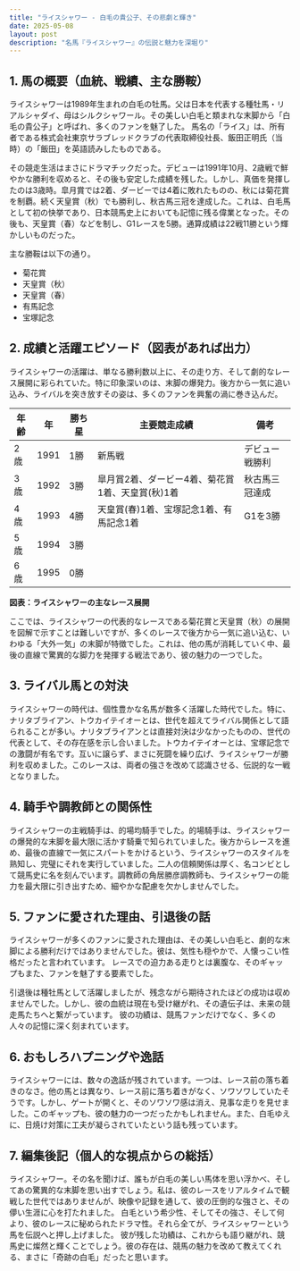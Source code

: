 ```yaml
---
title: "ライスシャワー - 白毛の貴公子、その悲劇と輝き"
date: 2025-05-08
layout: post
description: "名馬『ライスシャワー』の伝説と魅力を深堀り"
---
```


## 1. 馬の概要（血統、戦績、主な勝鞍）

ライスシャワーは1989年生まれの白毛の牡馬。父は日本を代表する種牡馬・リアルシャダイ、母はシルクシャワール。その美しい白毛と類まれな末脚から「白毛の貴公子」と呼ばれ、多くのファンを魅了した。  馬名の「ライス」は、所有者である株式会社東京サラブレッドクラブの代表取締役社長、飯田正明氏（当時）の「飯田」を英語読みしたものである。

その競走生活はまさにドラマチックだった。デビューは1991年10月、2歳戦で鮮やかな勝利を収めると、その後も安定した成績を残した。しかし、真価を発揮したのは3歳時。皐月賞では2着、ダービーでは4着に敗れたものの、秋には菊花賞を制覇。続く天皇賞（秋）でも勝利し、秋古馬三冠を達成した。これは、白毛馬として初の快挙であり、日本競馬史上においても記憶に残る偉業となった。その後も、天皇賞（春）などを制し、G1レースを5勝。通算成績は22戦11勝という輝かしいものだった。

主な勝鞍は以下の通り。

* 菊花賞
* 天皇賞（秋）
* 天皇賞（春）
* 有馬記念
* 宝塚記念


## 2. 成績と活躍エピソード（図表があれば出力）

ライスシャワーの活躍は、単なる勝利数以上に、その走り方、そして劇的なレース展開に彩られていた。特に印象深いのは、末脚の爆発力。後方から一気に追い込み、ライバルを突き放すその姿は、多くのファンを興奮の渦に巻き込んだ。

| 年齢 | 年 | 勝ち星 | 主要競走成績 | 備考 |
|---|---|---|---|---|
| 2歳 | 1991 | 1勝 | 新馬戦 | デビュー戦勝利 |
| 3歳 | 1992 | 3勝 | 皐月賞2着、ダービー4着、菊花賞1着、天皇賞(秋)1着 | 秋古馬三冠達成 |
| 4歳 | 1993 | 4勝 | 天皇賞(春)1着、宝塚記念1着、有馬記念1着 | G1を3勝 |
| 5歳 | 1994 | 3勝 |  |  |
| 6歳 | 1995 | 0勝 |  |  |


**図表：ライスシャワーの主なレース展開**

ここでは、ライスシャワーの代表的なレースである菊花賞と天皇賞（秋）の展開を図解で示すことは難しいですが、多くのレースで後方から一気に追い込む、いわゆる「大外一気」の末脚が特徴でした。これは、他の馬が消耗していく中、最後の直線で驚異的な脚力を発揮する戦法であり、彼の魅力の一つでした。


## 3. ライバル馬との対決

ライスシャワーの時代は、個性豊かな名馬が数多く活躍した時代でした。特に、ナリタブライアン、トウカイテイオーとは、世代を超えてライバル関係として語られることが多い。ナリタブライアンとは直接対決は少なかったものの、世代の代表として、その存在感を示し合いました。トウカイテイオーとは、宝塚記念での激闘が有名です。互いに譲らず、まさに死闘を繰り広げ、ライスシャワーが勝利を収めました。このレースは、両者の強さを改めて認識させる、伝説的な一戦となりました。


## 4. 騎手や調教師との関係性

ライスシャワーの主戦騎手は、的場均騎手でした。的場騎手は、ライスシャワーの爆発的な末脚を最大限に活かす騎乗で知られていました。後方からレースを進め、最後の直線で一気にスパートをかけるという、ライスシャワーのスタイルを熟知し、完璧にそれを実行していました。二人の信頼関係は厚く、名コンビとして競馬史に名を刻んでいます。調教師の角居勝彦調教師も、ライスシャワーの能力を最大限に引き出すため、細やかな配慮を欠かしませんでした。


## 5. ファンに愛された理由、引退後の話

ライスシャワーが多くのファンに愛された理由は、その美しい白毛と、劇的な末脚による勝利だけではありませんでした。彼は、気性も穏やかで、人懐っこい性格だったと言われています。  レースでの迫力ある走りとは裏腹な、そのギャップもまた、ファンを魅了する要素でした。

引退後は種牡馬として活躍しましたが、残念ながら期待されたほどの成功は収めませんでした。しかし、彼の血統は現在も受け継がれ、その遺伝子は、未来の競走馬たちへと繋がっています。  彼の功績は、競馬ファンだけでなく、多くの人々の記憶に深く刻まれています。


## 6. おもしろハプニングや逸話

ライスシャワーには、数々の逸話が残されています。一つは、レース前の落ち着きのなさ。他の馬とは異なり、レース前に落ち着きがなく、ソワソワしていたそうです。しかし、ゲートが開くと、そのソワソワ感は消え、見事な走りを見せました。このギャップも、彼の魅力の一つだったかもしれません。また、白毛ゆえに、日焼け対策に工夫が凝らされていたという話も残っています。


## 7. 編集後記（個人的な視点からの総括）

ライスシャワー。その名を聞けば、誰もが白毛の美しい馬体を思い浮かべ、そしてあの驚異的な末脚を思い出すでしょう。私は、彼のレースをリアルタイムで観戦した世代ではありませんが、映像や記録を通して、彼の圧倒的な強さと、その儚い生涯に心を打たれました。  白毛という希少性、そしてその強さ、そして何より、彼のレースに秘められたドラマ性。それら全てが、ライスシャワーという馬を伝説へと押し上げました。  彼が残した功績は、これからも語り継がれ、競馬史に燦然と輝くことでしょう。彼の存在は、競馬の魅力を改めて教えてくれる、まさに「奇跡の白毛」だったと思います。
